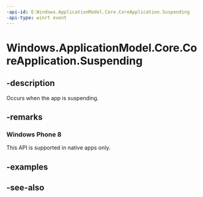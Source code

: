 ```yaml
---
-api-id: E:Windows.ApplicationModel.Core.CoreApplication.Suspending
-api-type: winrt event
---
```


<!-- Event syntax
static public event Windows.Foundation.EventHandler Suspending<Windows.ApplicationModel.SuspendingEventArgs>
-->

# Windows.ApplicationModel.Core.CoreApplication.Suspending

## -description
Occurs when the app is suspending.

## -remarks
### Windows Phone 8

This API is supported in native apps only.

## -examples

## -see-also
